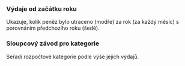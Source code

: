 ### Výdaje od začátku roku

Ukazuje, kolik peněz bylo utraceno (modře) za rok (za každý měsíc) s porovnáním předchozího roku (šedě).

### Sloupcový závod pro kategorie

Seřadí rozpočtové kategorie podle výše jejich výdajů.
